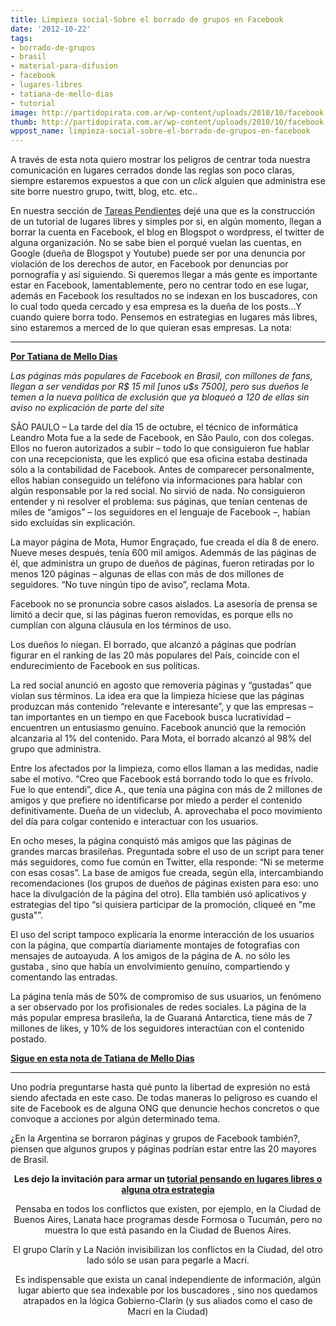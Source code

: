 ```yaml
---
title: Limpieza social-Sobre el borrado de grupos en Facebook
date: '2012-10-22'
tags:
- borrado-de-grupos
- brasil
- material-para-difusion
- facebook
- lugares-libres
- tatiana-de-mello-dias
- tutorial
image: http://partidopirata.com.ar/wp-content/uploads/2010/10/facebook.jpg
thumb: http://partidopirata.com.ar/wp-content/uploads/2010/10/facebook.jpg
wppost_name: limpieza-social-sobre-el-borrado-de-grupos-en-facebook
---
```


A través de esta nota quiero mostrar los peligros de centrar toda nuestra comunicación en lugares cerrados donde las reglas son poco claras, siempre estaremos expuestos a que con un <em>click</em> alguien que administra ese site borre nuestro grupo, twitt, blog, etc. etc..

En nuestra sección de <a href=" http://adhoc.partidopirata.com.ar/issues/86" target="_blank">Tareas Pendientes</a> dejé una que es la construcción de un tutorial de lugares libres y simples por si, en algún momento, llegan a borrar la cuenta en Facebook, el blog en Blogspot o wordpress, el twitter de alguna organización. No se sabe bien el porqué vuelan las cuentas, en Google (dueña de Blogspot y Youtube) puede ser por una denuncia por violación de los derechos de autor, en Facebook por denuncias por pornografía y así siguiendo.
Si queremos llegar a más gente es importante estar en Facebook, lamentablemente, pero no centrar todo en ese lugar, además en Facebook los resultados no se indexan en los buscadores, con lo cual todo queda cercado y esa empresa es la dueña de los posts...Y cuando quiere borra todo.
Pensemos en estrategias en lugares más libres, sino estaremos a merced de lo que quieran esas empresas.
La nota:

<hr />

<strong><a href="http://blogs.estadao.com.br/link/limpeza-social/" target="_blank">Por Tatiana de Mello Dias</a></strong>

<em>Las páginas más populares de Facebook en Brasil, con millones de fans, llegan a ser vendidas por R$ 15 mil [unos u$s 7500], pero sus dueños le temen a la nueva política de exclusión que ya bloqueó a 120 de ellas sin aviso no explicación de parte del site</em>

SÃO PAULO – La tarde del día 15 de octubre, el técnico de informática Leandro Mota fue a la sede de Facebook, en São Paulo, con dos colegas. Ellos no fueron autorizados a subir – todo lo que consiguieron fue hablar con una recepcionista, que les explicó que esa oficina estaba destinada sólo a la contabilidad de Facebook. Antes de comparecer personalmente, ellos habian conseguido un teléfono via informaciones para hablar con algún responsable por la red social. No sirvió de nada. No consiguieron entender y ni resolver el problema: sus páginas, que tenían centenas de miles de “amigos” – los seguidores en el lenguaje de Facebook –, habían sido excluídas sin explicación.

La mayor página de Mota, Humor Engraçado, fue creada el día 8 de enero. Nueve meses después, tenía 600 mil amigos. Ademmás de las páginas de él, que administra un grupo de dueños de páginas, fueron retiradas por lo menos 120 páginas – algunas de ellas con más de dos millones de seguidores. “No tuve ningún tipo de aviso”, reclama Mota.

Facebook no se pronuncia sobre casos aislados. La asesoria de prensa se limitó a decir que, si las páginas fueron removidas, es porque ells no cumplían con alguna cláusula en los términos de uso.

Los dueños lo niegan. El borrado, que alcanzó a páginas que podrían figurar en el ranking de las 20 más populares del País, coincide con el endurecimiento de Facebook en sus políticas.

La red social anunció en agosto que removeria páginas y “gustadas” que violan sus términos. La idea era que la limpieza hiciese que las páginas produzcan más contenido “relevante e interesante”, y que las empresas – tan importantes en un tiempo en que Facebook busca lucratividad – encuentren un entusiasmo genuíno. Facebook anunció que la remoción alcanzaria al 1% del contenido. Para Mota, el borrado alcanzó al 98% del grupo que administra.

Entre los afectados por la limpieza, como ellos llaman a las medidas, nadie sabe el motivo. “Creo que Facebook está borrando todo lo que es frívolo. Fue lo que entendi”, dice A., que tenía una página con más de 2 millones de amigos y que prefiere no identificarse por miedo a perder el contenido definitivamente. Dueña de un videclub, A. aprovechaba el poco movimiento del día para colgar contenido e interactuar con los usuarios.

En ocho meses, la página conquistó más amigos que las páginas de grandes marcas brasileñas. Preguntada sobre el uso de un script para tener más seguidores, como fue común en Twitter, ella responde: “Ni se meterme con esas cosas”. La base de amigos fue creada, según ella, intercambiando recomendaciones (los grupos de dueños de páginas existen para eso: uno hace la divulgación de la página del otro). Ella también usó aplicativos y estrategias del tipo “si quisiera participar de la promoción, cliqueé en "me gusta"”.

El uso del script tampoco explicaría la enorme interacción de los usuarios con la página, que compartía diariamente montajes de fotografias con mensajes de autoayuda. A los amigos de la página de A. no sólo les gustaba , sino que había un envolvimiento genuíno, compartiendo y comentando las entradas.

La página tenía más de 50% de compromiso de sus usuarios, un fenómeno a ser observado por los profisionales de redes sociales. La página de la más popular empresa brasileña, la de Guaraná Antarctica, tiene más de 7 millones de likes, y 10% de los seguidores interactúan con el contenido postado.

<strong><a href="http://blogs.estadao.com.br/link/limpeza-social/" target="_blank">Sigue en esta nota de Tatiana de Mello Dias</a></strong>

<hr />

Uno podría preguntarse hasta qué punto la libertad de expresión no está siendo afectada en este caso. De todas maneras lo peligroso es cuando el site de Facebook es de alguna ONG que denuncie hechos concretos o que convoque a acciones por algún determinado tema.

¿En la Argentina se borraron páginas y grupos de Facebook también?, piensen que algunos grupos y páginas podrían estar entre las 20 mayores de Brasil.
<p style="text-align: center;"><strong>Les dejo la invitación para armar un <a href=" http://adhoc.partidopirata.com.ar/issues/86" target="_blank">tutorial pensando en lugares libres o alguna otra estrategia</a></strong></p>
<p style="text-align: center;">Pensaba en todos los conflictos que existen, por ejemplo, en la Ciudad de Buenos Aires, Lanata hace programas desde Formosa o Tucumán, pero no muestra lo que está pasando en la Ciudad de Buenos Aires.</p>
<p style="text-align: center;">El grupo Clarín y La Nación invisibilizan los conflictos en la Ciudad, del otro lado sólo se usan para pegarle a Macri.</p>
<p style="text-align: center;">Es indispensable que exista un canal independiente de información, algún lugar abierto que sea indexable por los buscadores , sino nos quedamos atrapados en la lógica Gobierno-Clarín (y sus aliados como el caso de Macri en la Ciudad)</p>

